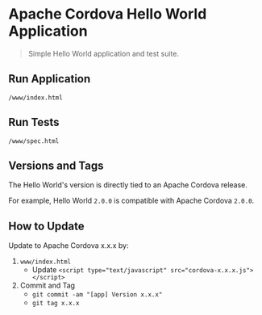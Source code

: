 # Apache Cordova Hello World Application

> Simple Hello World application and test suite.

## Run Application

    /www/index.html

## Run Tests

    /www/spec.html

## Versions and Tags

The Hello World's version is directly tied to an Apache Cordova release.

For example, Hello World `2.0.0` is compatible with Apache Cordova `2.0.0`.

## How to Update

Update to Apache Cordova x.x.x by:

1. `www/index.html`
    - Update `<script type="text/javascript" src="cordova-x.x.x.js"></script>`
3. Commit and Tag
    - `git commit -am "[app] Version x.x.x"`
    - `git tag x.x.x`

